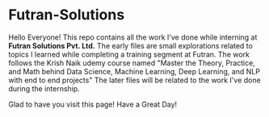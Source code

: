 # Futran-Solutions
 Hello Everyone! This repo contains all the work I've done while interning at __Futran Solutions Pvt. Ltd.__
 The early files are small explorations related to topics I learned while completing a training segment at Futran. The work follows the Krish Naik udemy course named "Master the Theory, Practice, and Math behind Data Science, Machine Learning, Deep Learning, and NLP with end to end projects"
 The later files will be related to the work I've done during the internship.


 Glad to have you visit this page!
 Have a Great Day!
 
